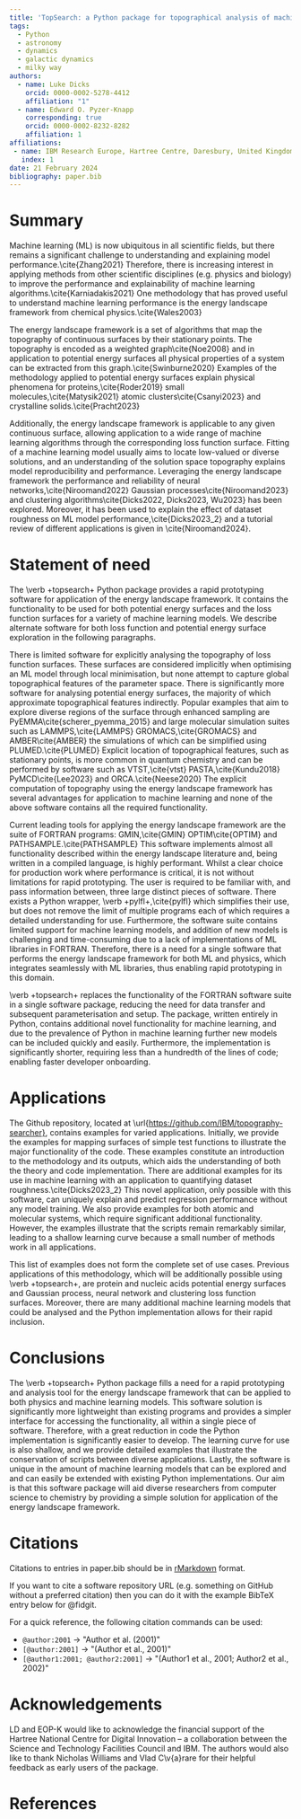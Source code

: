 ```yaml
---
title: 'TopSearch: a Python package for topographical analysis of machine learning models and physical systems'
tags:
  - Python
  - astronomy
  - dynamics
  - galactic dynamics
  - milky way
authors:
  - name: Luke Dicks
    orcid: 0000-0002-5278-4412
    affiliation: "1"
  - name: Edward O. Pyzer-Knapp
    corresponding: true
    orcid: 0000-0002-8232-8282
    affiliation: 1
affiliations:
 - name: IBM Research Europe, Hartree Centre, Daresbury, United Kingdom
   index: 1
date: 21 February 2024
bibliography: paper.bib
---
```


# Summary

Machine learning (ML) is now ubiquitous in all scientific fields, but there remains a significant challenge to understanding and explaining model performance.\cite{Zhang2021} Therefore, there is increasing interest in applying methods from other scientific disciplines (e.g. physics and biology) to improve the performance and explainability of machine learning algorithms.\cite{Karniadakis2021} One methodology that has proved useful to understand machine learning performance is the energy landscape framework from chemical physics.\cite{Wales2003}

The energy landscape framework is a set of algorithms that map the topography of continuous surfaces by their stationary points. The topography is encoded as a weighted graph\cite{Noe2008} and in application to potential energy surfaces all physical properties of a system can be extracted from this graph.\cite{Swinburne2020} Examples of the methodology applied to potential energy surfaces explain physical phenomena for proteins,\cite{Roder2019} small molecules,\cite{Matysik2021} atomic clusters\cite{Csanyi2023} and crystalline solids.\cite{Pracht2023}

Additionally, the energy landscape framework is applicable to any given continuous surface, allowing application to a wide range of machine learning algorithms through the corresponding loss function surface. Fitting of a machine learning model usually aims to locate low-valued or diverse solutions, and an understanding of the solution space topography explains model reproducibility and performance. Leveraging the energy landscape framework the performance and reliability of neural networks,\cite{Niroomand2022} Gaussian processes\cite{Niroomand2023} and clustering algorithms\cite{Dicks2022, Dicks2023, Wu2023} has been explored. Moreover, it has been used to explain the effect of dataset roughness on ML model performance,\cite{Dicks2023_2} and a tutorial review of different applications is given in \cite{Niroomand2024}.

# Statement of need

The \verb +topsearch+ Python package provides a rapid prototyping software for application of the energy landscape framework. It contains the functionality to be used for both potential energy surfaces and the loss function surfaces for a variety of machine learning models. We describe alternate software for both loss function and potential energy surface exploration in the following paragraphs.

There is limited software for explicitly analysing the topography of loss function surfaces. These surfaces are considered implicitly when optimising an ML model through local minimisation, but none attempt to capture global topographical features of the parameter space. There is significantly more software for analysing potential energy surfaces, the majority of which approximate topographical features indirectly. Popular examples that aim to explore diverse regions of the surface through enhanced sampling are PyEMMA\cite{scherer_pyemma_2015} and large molecular simulation suites such as LAMMPS,\cite{LAMMPS} GROMACS,\cite{GROMACS} and AMBER\cite{AMBER} the simulations of which can be simplified using PLUMED.\cite{PLUMED} Explicit location of topographical features, such as stationary points, is more common in quantum chemistry and can be performed by software such as VTST,\cite{vtst} PASTA,\cite{Kundu2018} PyMCD\cite{Lee2023} and ORCA.\cite{Neese2020} The explicit computation of topography using the energy landscape framework has several advantages for application to machine learning and none of the above software contains all the required functionality.

Current leading tools for applying the energy landscape framework are the suite of FORTRAN programs: GMIN,\cite{GMIN} OPTIM\cite{OPTIM} and PATHSAMPLE.\cite{PATHSAMPLE} This software implements almost all functionality described within the energy landscape literature and, being written in a compiled language, is highly performant. Whilst a clear choice for production work where performance is critical, it is not without limitations for rapid prototyping. The user is required to be familiar with, and pass information between, three large distinct pieces of software. There exists a Python wrapper, \verb +pylfl+,\cite{pylfl} which simplifies their use, but does not remove the limit of multiple programs each of which requires a detailed understanding for use. Furthermore, the software suite contains limited support for machine learning models, and addition of new models is challenging and time-consuming due to a lack of implementations of ML libraries in FORTRAN. Therefore, there is a need for a single software that performs the energy landscape framework for both ML and physics, which integrates seamlessly with ML libraries, thus enabling rapid prototyping in this domain.

\verb +topsearch+ replaces the functionality of the FORTRAN software suite in a single software package, reducing the need for data transfer and subsequent parameterisation and setup. The package, written entirely in Python, contains additional novel functionality for machine learning, and due to the prevalence of Python in machine learning further new models can be included quickly and easily. Furthermore, the implementation is significantly shorter, requiring less than a hundredth of the lines of code; enabling faster developer onboarding.

# Applications

The Github repository, located at \url{https://github.com/IBM/topography-searcher}, contains examples for varied applications. Initially, we provide the examples for mapping surfaces of simple test functions to illustrate the major functionality of the code. These examples constitute an introduction to the methodology and its outputs, which aids the understanding of both the theory and code implementation. There are additional examples for its use in machine learning with an application to quantifying dataset roughness.\cite{Dicks2023_2} This novel application, only possible with this software, can uniquely explain and predict regression performance without any model training. We also provide examples for both atomic and molecular systems, which require significant additional functionality. However, the examples illustrate that the scripts remain remarkably similar, leading to a shallow learning curve because a small number of methods work in all applications.

This list of examples does not form the complete set of use cases. Previous applications of this methodology, which will be additionally possible using \verb +topsearch+, are protein and nucleic acids potential energy surfaces and Gaussian process, neural network and clustering loss function surfaces. Moreover, there are many additional machine learning models that could be analysed and the Python implementation allows for their rapid inclusion.

# Conclusions

The \verb +topsearch+ Python package fills a need for a rapid prototyping and analysis tool for the energy landscape framework that can be applied to both physics and machine learning models. This software solution is significantly more lightweight than existing programs and provides a simpler interface for accessing the functionality, all within a single piece of software. Therefore, with a great reduction in code the Python implementation is significantly easier to develop. The learning curve for use is also shallow, and we provide detailed examples that illustrate the conservation of scripts between diverse applications. Lastly, the software is unique in the amount of machine learning models that can be explored and and can easily be extended with existing Python implementations. Our aim is that this software package will aid diverse researchers from computer science to chemistry by providing a simple solution for application of the energy landscape framework.

# Citations

Citations to entries in paper.bib should be in
[rMarkdown](http://rmarkdown.rstudio.com/authoring_bibliographies_and_citations.html)
format.

If you want to cite a software repository URL (e.g. something on GitHub without a preferred
citation) then you can do it with the example BibTeX entry below for @fidgit.

For a quick reference, the following citation commands can be used:
- `@author:2001`  ->  "Author et al. (2001)"
- `[@author:2001]` -> "(Author et al., 2001)"
- `[@author1:2001; @author2:2001]` -> "(Author1 et al., 2001; Author2 et al., 2002)"

# Acknowledgements

LD and EOP-K would like to acknowledge the financial support of the Hartree National Centre for Digital Innovation – a collaboration between the Science and Technology Facilities Council and IBM. The authors would also like to thank Nicholas Williams and Vlad C\v{a}rare for their helpful feedback as early users of the package.

# References
